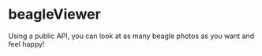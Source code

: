 # beagleViewer
Using a public API, you can look at as many beagle photos as you want and feel happy!

